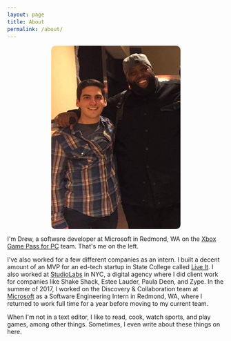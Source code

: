 ```yaml
---
layout: page
title: About
permalink: /about/
---
```


<img src="/assets/img/me_n_mike.png"
     alt="Killer Mike and I"
     style="display: block; margin: auto; width: 300px; border-radius: 10px;" />

I'm Drew, a software developer at Microsoft in Redmond, WA on the
[Xbox Game Pass for PC](https://www.xbox.com/en-US/xbox-game-pass/pc-games)
team. That's me on the left. 

I've also worked for a few different companies as an intern. 
I built a decent amount of an MVP for an ed-tech startup in State College called
[Live It](https://www.liveitu.com). I also worked at
[StudioLabs](http://studiolabs.com) in NYC, a digital agency where I did client
work for companies like Shake Shack, Estee Lauder, Paula Deen, and Zype. In the
summer of 2017, I worked on the Discovery & Collaboration team at 
[Microsoft](https://www.microsoft.com) as a Software Engineering Intern in 
Redmond, WA, where I returned to work full time for a year before moving to my
current team.

When I'm not in a text editor, I like to read, cook, watch sports, and play games,
among other things. Sometimes, I even write about these things on here.